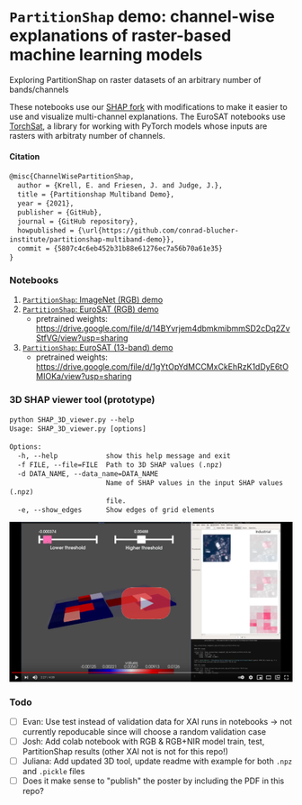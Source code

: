 # `PartitionShap` demo: channel-wise explanations of raster-based machine learning models
Exploring PartitionShap on raster datasets of an arbitrary number of bands/channels

These notebooks use our [SHAP fork](https://github.com/conrad-blucher-institute/shap) with modifications to make it easier to use and visualize multi-channel explanations. 
The EuroSAT notebooks use [TorchSat](https://github.com/sshuair/torchsat), a library for working with PyTorch models whose inputs are rasters with arbitraty number of channels. 

#### Citation

    @misc{ChannelWisePartitionShap,
      author = {Krell, E. and Friesen, J. and Judge, J.},
      title = {Partitionshap Multiband Demo},
      year = {2021},
      publisher = {GitHub},
      journal = {GitHub repository},
      howpublished = {\url{https://github.com/conrad-blucher-institute/partitionshap-multiband-demo}},
      commit = {5807c4c6eb452b31b88e61276ec7a56b70a61e35}
    }

### Notebooks

1. [`PartitionShap`: ImageNet (RGB) demo](PartitionSHAP_ImageNet.ipynb)
2. [`PartitionShap`: EuroSAT (RGB) demo](PartitionShap_EuroSAT_RGB.ipynb)
   * pretrained weights: https://drive.google.com/file/d/14BYvrjem4dbmkmibmmSD2cDq2ZvStfVG/view?usp=sharing
3. [`PartitionShap`: EuroSAT (13-band) demo](PartitionSHAP_EuroSAT_13bands.ipynb)
   * pretrained weights: https://drive.google.com/file/d/1gYtOpYdMCCMxCkEhRzK1dDyE6tOMIOKa/view?usp=sharing

### 3D SHAP viewer tool (prototype)

    python SHAP_3D_viewer.py --help
    Usage: SHAP_3D_viewer.py [options]

    Options:
      -h, --help            show this help message and exit
      -f FILE, --file=FILE  Path to 3D SHAP values (.npz)
      -d DATA_NAME, --data_name=DATA_NAME
                            Name of SHAP values in the input SHAP values (.npz)
                            file.
      -e, --show_edges      Show edges of grid elements

[<img src="play_video.png">](https://youtu.be/kNFY6ff996E)


### Todo

- [ ] Evan: Use test instead of validation data for XAI runs in notebooks -> not currently repoducable since will choose a random validation case
- [ ] Josh: Add colab notebook with RGB & RGB+NIR model train, test, PartitionShap results (other XAI not is not for this repo!)
- [ ] Juliana: Add updated 3D tool, update readme with example for both `.npz` and `.pickle` files
- [ ] Does it make sense to "publish" the poster by including the PDF in this repo?
